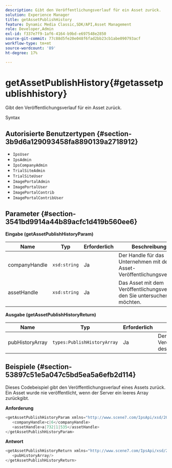 ```yaml
---
description: Gibt den Veröffentlichungsverlauf für ein Asset zurück.
solution: Experience Manager
title: getAssetPublishHistory
feature: Dynamic Media Classic,SDK/API,Asset Management
role: Developer,Admin
exl-id: f337e7f9-1af6-4164-b9bd-e697548e2850
source-git-commit: 77c88d5fe20e048f6fad2bb23cb1abe090793acf
workflow-type: tm+mt
source-wordcount: '89'
ht-degree: 17%

---
```


# getAssetPublishHistory{#getassetpublishhistory}

Gibt den Veröffentlichungsverlauf für ein Asset zurück.

Syntax

## Autorisierte Benutzertypen {#section-3b9d6a129093458fa8890139a2718912}

* `IpsUser`
* `IpsAdmin`
* `IpsCompanyAdmin`
* `TrialSiteAdmin`
* `TrialSiteUser`
* `ImagePortalAdmin`
* `ImagePortalUser`
* `ImagePortalContrib`
* `ImagePortalContribUser`

## Parameter {#section-3541bd9914a44b89acfc1d419b560ee6}

**Eingabe (getAssetPublishHistoryParam)**

| Name | Typ | Erforderlich | Beschreibung |
|---|---|---|---|
| companyHandle | `xsd:string` | Ja | Der Handle für das Unternehmen mit dem Asset-Veröffentlichungsverlauf. |
| assetHandle | `xsd:string` | Ja | Das Asset mit dem Veröffentlichungsverlauf, den Sie untersuchen möchten. |

**Ausgabe (getAssetPublishHistoryReturn)**

| Name | Typ | Erforderlich | Beschreibung |
|---|---|---|---|
| pubHistoryArray | `types:PublishHistoryArray` | Ja | Der Veröffentlichungsverlauf des Assets. |

## Beispiele {#section-53897c51e5a047c5bd5ea5a6efb2d114}

Dieses Codebeispiel gibt den Veröffentlichungsverlauf eines Assets zurück. Ein Asset wurde nie veröffentlicht, wenn der Server ein leeres Array zurückgibt.

**Anforderung**

```java
<getAssetPublishHistoryParam xmlns="http://www.scene7.com/IpsApi/xsd/2008-01-15">
   <companyHandle>c|6</companyHandle>
   <assetHandle>a|732|1|535</assetHandle>
</getAssetPublishHistoryParam>
```

**Antwort**

```java
<getAssetPublishHistoryReturn xmlns="http://www.scene7.com/IpsApi/xsd/2008-01-15">
   <pubHistoryArray/>
</getAssetPublishHistoryReturn>
```
